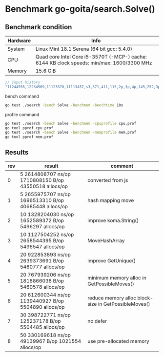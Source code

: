 # Benchmark go-goita/search.Solve()

## Benchmark condition


Hardware | Info
---------|----------
 System | Linux Mint 18.1 Serena (64 bit gcc: 5.4.0)
 CPU | Quad core Intel Core i5-3570T (-MCP-) cache: 6144 KB clock speeds: min/max: 1600/3300 MHz
Memory | 15.6 GiB


```go
// Input history
"11244556,12234569,11123378,11113457,s3,371,411,115,2p,3p,4p,145,252,3p,4p,124,2p"
```

bench command
```sh
go test ./search -bench Solve -benchmem -benchtime 10s 
```

profile command
```sh
go test ./search -bench Solve -benchmem -cpuprofile cpu.prof
go tool pprof cpu.prof
go test ./search -bench Solve -benchmem -memprofile mem.prof
go tool pprof mem.prof
```


## Results
rev | result | comment
---------|----------|---------
 0 | 5	2614808707 ns/op	1710808150 B/op	43550518 allocs/op | converted from js
 1 | 5	2655975707 ns/op	1696513310 B/op	40685448 allocs/op | hash mapping move
 2 | 10	1328204030 ns/op	1652589372 B/op	 5496297 allocs/op | improve koma.String() 
 3 | 10	1127504252 ns/op	2658544395 B/op	 5496547 allocs/op | MoveHashArray
 4 | 20  922853893 ns/op    2639373691 B/op  5460777 allocs/op | improve GetUnique()
 5 | 20  767939206 ns/op    1818866038 B/op  5460578 allocs/op | minimum memory alloc in GetPossibleMoves()
 6 | 20  612600344 ns/op    1139440927 B/op  5504890 allocs/op | reduce memory alloc block-size in GetPossibleMoves()
 7 | 30	 398722771 ns/op	 125237178 B/op	 5504485 allocs/op | no defer
 8 | 50	 330169618 ns/op	  49139967 B/op	 1021554 allocs/op | use pre-allocated memory
